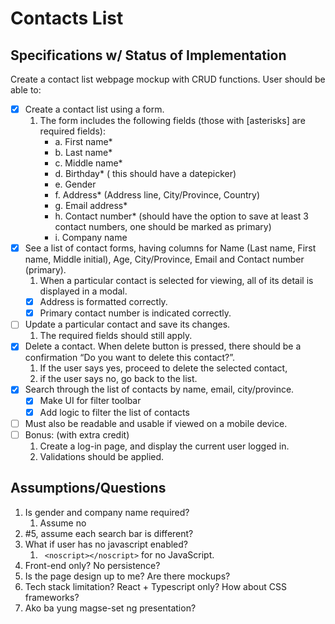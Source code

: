 # Contacts List

## Specifications w/ Status of Implementation

Create a contact list webpage mockup with CRUD functions. User should be able to:

- [X] Create a contact list using a form.
    1. The form includes the following fields (those with [asterisks] are required fields):
        - a. First name*
        - b. Last name*
        - c. Middle name*
        - d. Birthday* ( this should have a datepicker)
        - e. Gender
        - f. Address* (Address line, City/Province, Country)
        - g. Email address*
        - h. Contact number* (should have the option to save at least 3 contact numbers, one should be marked as primary)
        - i. Company name
- [X] See a list of contact forms, having columns for Name (Last name, First name, Middle initial), Age, City/Province, Email and Contact number (primary).
    1. When a particular contact is selected for viewing, all of its detail is displayed in a modal.
    - [X] Address is formatted correctly.
    - [X] Primary contact number is indicated correctly.
- [ ] Update a particular contact and save its changes.
    1. The required fields should still apply.
- [X] Delete a contact. When delete button is pressed, there should be a confirmation “Do you want to delete this contact?”.
    1. If the user says yes, proceed to delete the selected contact,
    2. if the user says no, go back to the list.
- [X] Search through the list of contacts by name, email, city/province.
    - [X] Make UI for filter toolbar
    - [X] Add logic to filter the list of contacts
- [ ] Must also be readable and usable if viewed on a mobile device.
- [ ] Bonus: (with extra credit)
    1. Create a log-in page, and display the current user logged in.
    2. Validations should be applied.

## Assumptions/Questions
1. Is gender and company name required? 
    1. Assume no
2. #5, assume each search bar is different?
3. What if user has no javascript enabled?
    1. ` <noscript></noscript>` for no JavaScript.
4. Front-end only? No persistence?
5. Is the page design up to me? Are there mockups?
6. Tech stack limitation? React + Typescript only? How about CSS frameworks?
7. Ako ba yung magse-set ng presentation?
